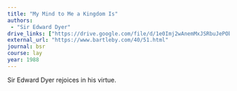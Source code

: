 ```yaml
---
title: "My Mind to Me a Kingdom Is"
authors:
 - "Sir Edward Dyer"
drive_links: ["https://drive.google.com/file/d/1e0Imj2wAnemMxJSRbuJePObLoHrqa38i/view?usp=drivesdk"]
external_url: "https://www.bartleby.com/40/51.html"
journal: bsr
course: lay
year: 1988
---
```


Sir Edward Dyer rejoices in his virtue.
